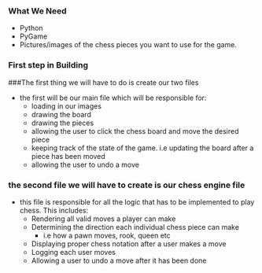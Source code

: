 ### What We Need

* Python 
* PyGame
* Pictures/images of the chess pieces you want to use for the game.

### First step in Building

###The first thing we will have to do is create our two files
* the first will be our main file which will be responsible for:
    - loading in our images
    - drawing the board
    - drawing the pieces
    - allowing the user to click the chess board and move the desired piece
    - keeping track of the state of the game. i.e updating the board after a piece has been moved
    - allowing the user to undo a move

### the second file we will have to create is our chess engine file 
* this file is responsible for all the logic that has to be implemented to play chess. This includes:
    - Rendering all valid moves a player can make
    - Determining the direction each individual chess piece can make
      - i.e how a pawn moves, rook, queen etc
    - Displaying proper chess notation after a user makes a move
    - Logging each user moves
    - Allowing a user to undo a move after it has been done